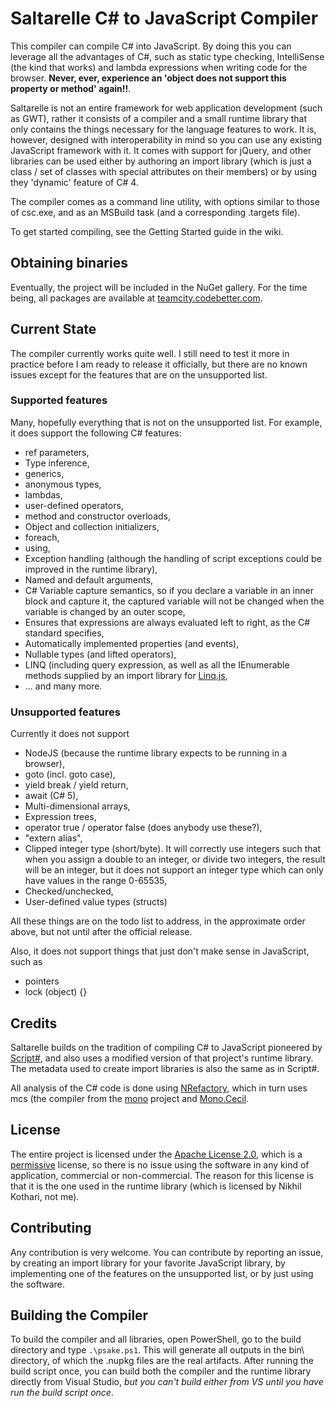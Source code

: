 # Saltarelle C# to JavaScript Compiler #

This compiler can compile C# into JavaScript. By doing this you can leverage all the advantages of C#, such as static type checking, IntelliSense (the kind that works) and lambda expressions when writing code for the browser. **Never, ever, experience an 'object does not support this property or method' again!!**.

Saltarelle is not an entire framework for web application development (such as GWT), rather it consists of a compiler and a small runtime library that only contains the things necessary for the language features to work. It is, however, designed with interoperability in mind so you can use any existing JavaScript framework with it. It comes with support for jQuery, and other libraries can be used either by authoring an import library (which is just a class / set of classes with special attributes on their members) or by using they 'dynamic' feature of C# 4.

The compiler comes as a command line utility, with options similar to those of csc.exe, and as an MSBuild task (and a corresponding .targets file). 

To get started compiling, see the Getting Started guide in the wiki.

## Obtaining binaries ##

Eventually, the project will be included in the NuGet gallery. For the time being, all packages are available at [teamcity.codebetter.com](http://teamcity.codebetter.com/viewLog.html?buildId=lastSuccessful&buildTypeId=bt720&tab=artifacts).

## Current State ##

The compiler currently works quite well. I still need to test it more in practice before I am ready to release it officially, but there are no known issues except for the features that are on the unsupported list.

### Supported features ###

Many, hopefully everything that is not on the unsupported list. For example, it does support the following C# features:

* ref parameters,
* Type inference,
* generics,
* anonymous types,
* lambdas,
* user-defined operators,
* method and constructor overloads,
* Object and collection initializers,
* foreach,
* using,
* Exception handling (although the handling of script exceptions could be improved in the runtime library),
* Named and default arguments,
* C# Variable capture semantics, so if you declare a variable in an inner block and capture it, the captured variable will not be changed when the variable is changed by an outer scope,
* Ensures that expressions are always evaluated left to right, as the C# standard specifies,
* Automatically implemented properties (and events),
* Nullable types (and lifted operators),
* LINQ (including query expression, as well as all the IEnumerable methods supplied by an import library for [Linq.js](http://linqjs.codeplex.com/),
* ... and many more.

### Unsupported features ###

Currently it does not support

* NodeJS (because the runtime library expects to be running in a browser),
* goto (incl. goto case),
* yield break / yield return,
* await (C# 5),
* Multi-dimensional arrays,
* Expression trees,
* operator true / operator false (does anybody use these?),
* "extern alias",
* Clipped integer type (short/byte). It will correctly use integers such that when you assign a double to an integer, or divide two integers, the result will be an integer, but it does not support an integer type which can only have values in the range 0-65535,
* Checked/unchecked,
* User-defined value types (structs)

All these things are on the todo list to address, in the approximate order above, but not until after the official release.

Also, it does not support things that just don't make sense in JavaScript, such as

* pointers
* lock (object) {}

## Credits ##

Saltarelle builds on the tradition of compiling C# to JavaScript pioneered by [Script#](https://github.com/nikhilk/scriptsharp), and also uses a modified version of that project's runtime library. The metadata used to create import libraries is also the same as in Script#.

All analysis of the C# code is done using [NRefactory](https://github.com/icsharpcode/NRefactory), which in turn uses mcs (the compiler from the [mono](http://www.mono-project.com) project and [Mono.Cecil](https://github.com/jbevain/cecil).

## License ##

The entire project is licensed under the [Apache License 2.0](http://www.apache.org/licenses/LICENSE-2.0.html), which is a [permissive](http://www.apache.org/foundation/license-faq.html#WhatDoesItMEAN) license, so there is no issue using the software in any kind of application, commercial or non-commercial. The reason for this license is that it is the one used in the runtime library (which is licensed by Nikhil Kothari, not me).

## Contributing ##

Any contribution is very welcome. You can contribute by reporting an issue, by creating an import library for your favorite JavaScript library, by implementing one of the features on the unsupported list, or by just using the software.

## Building the Compiler ##

To build the compiler and all libraries, open PowerShell, go to the build directory and type `.\psake.ps1`. This will generate all outputs in the bin\ directory, of which the .nupkg files are the real artifacts. After running the build script once, you can build both the compiler and the runtime library directly from Visual Studio, *but you can't build either from VS until you have run the build script once*.
